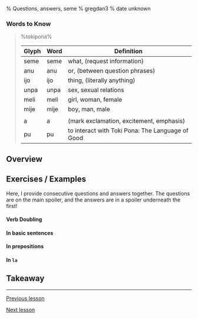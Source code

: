 % Questions, answers, seme
% gregdan3
% date unknown

### Words to Know

> %tokipona%
>
> | Glyph | Word | Definition                                       |
> | ----- | ---- | ------------------------------------------------ |
> | seme  | seme | what, (request information)                      |
> | anu   | anu  | or, (between question phrases)                   |
> | ijo   | ijo  | thing, (literally anything)                      |
> | unpa  | unpa | sex, sexual relations                            |
> | meli  | meli | girl, woman, female                              |
> | mije  | mije | boy, man, male                                   |
> |       |      |                                                  |
> | a     | a    | (mark exclamation, excitement, emphasis)         |
> | pu    | pu   | to interact with Toki Pona: The Language of Good |

## Overview

## Exercises / Examples

Here, I provide consecutive questions and answers together. The questions are on the main spoiler, and the answers are in a spoiler underneath the first!

#### Verb Doubling

#### In basic sentences

#### In prepositions

#### In `la`

## Takeaway

---

[Previous lesson](./la.html)

[Next lesson](./pini.html)
